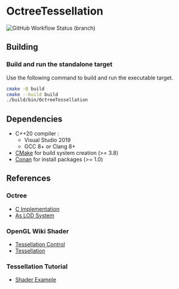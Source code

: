 # OctreeTessellation

![GitHub Workflow Status (branch)](https://img.shields.io/github/workflow/status/florianvazelle/OctreeTessellation/build/main?label=Windows%20%7C%20Linux&logo=github)

## Building

### Build and run the standalone target

Use the following command to build and run the executable target.

```bash
cmake -B build
cmake --build build
./build/bin/OctreeTessellation
```

## Dependencies

- C++20 compiler :
  - Visual Studio 2019
  - GCC 8+ or Clang 8+
- [CMake](https://cmake.org/) for build system creation (>= 3.8)
- [Conan](https://conan.io/) for install packages (>= 1.0)

## References

### Octree

- [C Implementation](https://stackoverflow.com/questions/5963954/fast-templated-c-octree-implementation#8423694)
- [As LOD System](https://gamedev.stackexchange.com/questions/184631/using-octrees-as-lod-system)

### OpenGL Wiki Shader

- [Tessellation Control](https://www.khronos.org/opengl/wiki/Tessellation_Control_Shader)
- [Tessellation](https://www.khronos.org/opengl/wiki/Tessellation)

### Tessellation Tutorial

- [Shader Example](http://www.ogldev.org/www/tutorial30/tutorial30.html)